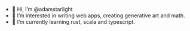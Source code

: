 - 👋 Hi, I’m @adamstarlight
- 👀 I’m interested in writing web apps, creating generative art and math.
- 🌱 I’m currently learning rust, scala and typescript.

<!---
adamstarlight/adamstarlight is a ✨ special ✨ repository because its `README.md` (this file) appears on your GitHub profile.
You can click the Preview link to take a look at your changes.
--->
